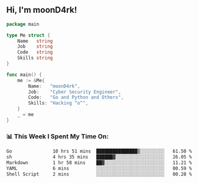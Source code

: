 <h2> Hi, I'm moonD4rk!</h2>

```go
package main

type Me struct {
	Name   string
	Job    string
	Code   string
	Skills string
}

func main() {
	me := &Me{
		Name:   "moonD4rk",
		Job:    "Cyber Security Engineer",
		Code:   "Go and Python and Others",
		Skills: "Hacking ^o^",
	}
	_ = me
}
```

<h3>📊 This Week I Spent My Time On:</h3>
<!-- <img align='right' src="https://github-readme-stats.vercel.app/api?username=moond4rk&show_icons=true&theme=radical", width="300" height="150"> -->

<!--START_SECTION:waka-->

```txt
Go               10 hrs 51 mins  ███████████████▒░░░░░░░░░   61.50 %
sh               4 hrs 35 mins   ██████▓░░░░░░░░░░░░░░░░░░   26.05 %
Markdown         1 hr 58 mins    ██▓░░░░░░░░░░░░░░░░░░░░░░   11.21 %
YAML             6 mins          ░░░░░░░░░░░░░░░░░░░░░░░░░   00.59 %
Shell Script     2 mins          ░░░░░░░░░░░░░░░░░░░░░░░░░   00.28 %
```

<!--END_SECTION:waka-->

